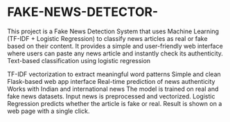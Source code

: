 # FAKE-NEWS-DETECTOR-
This project is a Fake News Detection System that uses Machine Learning (TF-IDF + Logistic Regression) to classify news articles as real or fake based on their content. It provides a simple and user-friendly web interface where users can paste any news article and instantly check its authenticity.
Text-based classification using logistic regression

TF-IDF vectorization to extract meaningful word patterns
Simple and clean Flask-based web app interface
Real-time prediction of news authenticity
Works with Indian and international news
The model is trained on real and fake news datasets.
Input news is preprocessed and vectorized.
Logistic Regression predicts whether the article is fake or real.
Result is shown on a web page with a single click.
